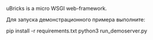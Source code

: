 uBricks is a micro WSGI web-framework.


Для запуска демонстрационного примера выполните:

pip install -r requirements.txt
python3 run_demoserver.py